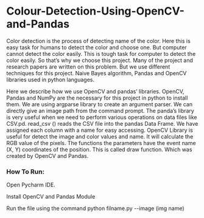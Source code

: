 

# Colour-Detection-Using-OpenCV-and-Pandas

Color detection is the process of detecting name of the color. Here this is easy task for humans to detect the color and choose one.
But computer cannot detect the color easily. This is tough task for computer to detect the color easily. So that’s why we choose this project.
Many of the project and research papers are written on this problem. But we use different techniques for this project. Naive Bayes algorithm, Pandas and OpenCV libraries used in python languages.

Here we describe how we use OpenCV and pandas’ libraries. OpenCV, Pandas and NumPy are the necessary for this project in python to install them.
We are using argparse library to create an argument parser.
We can directly give an image path from the command prompt.
The panda’s library is very useful when we need to perform various operations on data files like CSV.pd. read_csv () reads the CSV file into the pandas Data Frame.
We have assigned each column with a name for easy accessing.
OpenCV Library is useful for detect the image and color values and name. It will calculate the RGB value of the pixels. The functions the parameters have the event name (X, Y) coordinates of the position. This is called draw function. Which was created by OpenCV and Pandas.

<h3>How To Run: </h3>
<p>Open Pycharm IDE.</p>
<p>Install OpenCV and Pandas Module</p> 
<p>Run the file using the command python filname.py --image (img name)</p>


